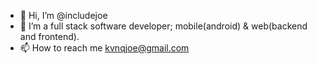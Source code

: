 - 👋 Hi, I’m @includejoe
- 👀 I’m a full stack software developer; mobile(android) & web(backend and frontend).
- 📫 How to reach me kvnqjoe@gmail.com

<!---
includejoe/includejoe is a ✨ special ✨ repository because its `README.md` (this file) appears on your GitHub profile.
You can click the Preview link to take a look at your changes.
--->
